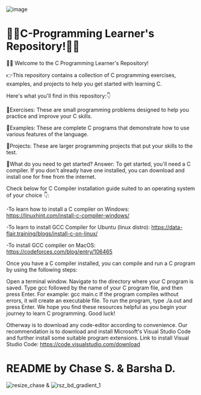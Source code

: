 ![image](https://user-images.githubusercontent.com/103309340/210171054-12411cdc-776e-40af-bb96-0fb64816de2a.png)

# 👨‍💻C-Programming Learner's Repository!👨‍💻

👋🏻 Welcome to the C Programming Learner's Repository!

👉This repository contains a collection of C programming exercises, examples, and projects to help you get started with learning C.

Here's what you'll find in this repository:👇

📑Exercises: These are small programming problems designed to help you practice and improve your C skills.

📌Examples: These are complete C programs that demonstrate how to use various features of the language.

📓Projects: These are larger programming projects that put your skills to the test.

🤔What do you need to get started?
Answer: To get started, you'll need a C compiler. If you don't already have one installed, you can download and install one for free from the internet.

Check below for C Compiler installation guide suited to an operating system of your choice 👇: 

-To learn how to install a C compiler on Windows: https://linuxhint.com/install-c-compiler-windows/

-To learn to install GCC Compiler for Ubuntu (linux distro): https://data-flair.training/blogs/install-c-on-linux/

-To install GCC compiler on MacOS: https://codeforces.com/blog/entry/106465


Once you have a C compiler installed, you can compile and run a C program by using the following steps:

Open a terminal window.
Navigate to the directory where your C program is saved.
Type gcc followed by the name of your C program file, and then press Enter. For example: gcc main.c
If the program compiles without errors, it will create an executable file.
To run the program, type ./a.out and press Enter.
We hope you find these resources helpful as you begin your journey to learn C programming. Good luck!

Otherway is to download any code-editor according to convenience.
Our recommendation is to download and install Microsoft's Visual Studio Code and further install some suitable program extensions. 
Link to install Visual Studio Code: https://code.visualstudio.com/download

# README by Chase S. & Barsha D.

![resize_chase](https://user-images.githubusercontent.com/103309340/210171780-3867f9c6-a0d5-40bc-9d3a-ac3420aab9a7.jpg) & ![rsz_bd_gradient_1](https://user-images.githubusercontent.com/103309340/210171858-e62a5bd3-0ede-4314-8436-3c539a8a3434.jpg)




